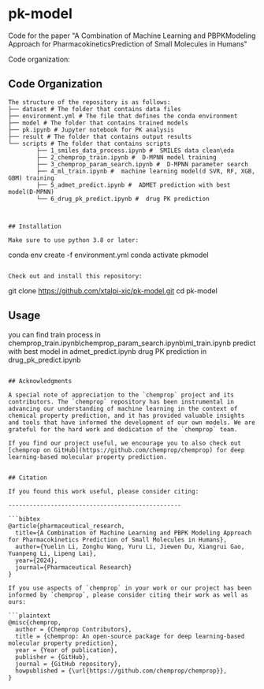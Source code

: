 <!--
 * @Author: zonghu.wang zonghu.wang@xtalpi.com
 * @Date: 2024-01-05 09:37:42
 * @LastEditors: zonghu.wang zonghu.wang@xtalpi.com
 * @LastEditTime: 2024-01-08 17:54:31
 * @FilePath: /pk-model/README.md
 * @Description: 这是默认设置,请设置`customMade`, 打开koroFileHeader查看配置 进行设置: https://github.com/OBKoro1/koro1FileHeader/wiki/%E9%85%8D%E7%BD%AE
-->
# pk-model
Code for the paper "A Combination of Machine Learning and PBPKModeling Approach for PharmacokineticsPrediction of Small Molecules in Humans"

Code organization:
## Code Organization
```
The structure of the repository is as follows:
├── dataset # The folder that contains data files
├── environment.yml # The file that defines the conda environment
├── model # The folder that contains trained models
├── pk.ipynb # Jupyter notebook for PK analysis
├── result # The folder that contains output results
└── scripts # The folder that contains scripts
        ├── 1_smiles_data_process.ipynb #  SMILES data clean\eda
        ├── 2_chemprop_train.ipynb #  D-MPNN model training
        ├── 3_chemprop_param_search.ipynb #  D-MPNN parameter search
        ├── 4_ml_train.ipynb #  machine learning model(d SVR, RF, XGB, GBM) training
        ├── 5_admet_predict.ipynb #  ADMET prediction with best model(D-MPNN)
        └── 6_drug_pk_predict.ipynb #  drug PK prediction 



## Installation

Make sure to use python 3.8 or later:
```
conda env create -f environment.yml
conda activate pkmodel
```

Check out and install this repository:
```
git clone https://github.com/xtalpi-xic/pk-model.git
cd pk-model

## Usage
you can find train process in chemprop_train.ipynb\chemprop_param_search.ipynb\ml_train.ipynb
predict with best model in admet_predict.ipynb
drug PK prediction in drug_pk_predict.ipynb


```

## Acknowledgments

A special note of appreciation to the `chemprop` project and its contributors. The `chemprop` repository has been instrumental in advancing our understanding of machine learning in the context of chemical property prediction, and it has provided valuable insights and tools that have informed the development of our own models. We are grateful for the hard work and dedication of the `chemprop` team.

If you find our project useful, we encourage you to also check out [chemprop on GitHub](https://github.com/chemprop/chemprop) for deep learning-based molecular property prediction.


## Citation

If you found this work useful, please consider citing:

-------------------------------------------------

```bibtex
@article{pharmaceutical_research,
  title={A Combination of Machine Learning and PBPK Modeling Approach for Pharmacokinetics Prediction of Small Molecules in Humans}, 
  author={Yuelin Li, Zonghu Wang, Yuru Li, Jiewen Du, Xiangrui Gao, Yuanpeng Li, Lipeng Lai},
  year={2024},
  journal={Pharmaceutical Research}
}

If you use aspects of `chemprop` in your work or our project has been informed by `chemprop`, please consider citing their work as well as ours:

```plaintext
@misc{chemprop,
  author = {Chemprop Contributors},
  title = {chemprop: An open-source package for deep learning-based molecular property prediction},
  year = {Year of publication},
  publisher = {GitHub},
  journal = {GitHub repository},
  howpublished = {\url{https://github.com/chemprop/chemprop}},
}
